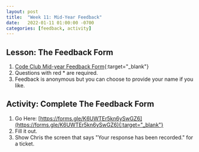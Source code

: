 ```yaml
---
layout: post
title:  "Week 11: Mid-Year Feedback"
date:   2022-01-11 01:00:00 -0700
categories: [feedback, activity]
---
```


## Lesson: The Feedback Form

1. [Code Club Mid-year Feedback Form](https://forms.gle/K6UWTEr5kn6ySwGZ6){:target="_blank"}
2. Questions with red * are required.
3. Feedback is anonymous but you can choose to provide your name if you like.

## Activity: Complete The Feedback Form

1. Go Here: [https://forms.gle/K6UWTEr5kn6ySwGZ6](https://forms.gle/K6UWTEr5kn6ySwGZ6){:target="_blank"}
2. Fill it out.
3. Show Chris the screen that says "Your response has been recorded." for a ticket.

